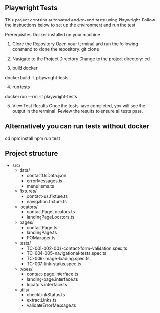 ## Playwright Tests

This project contains automated end-to-end tests using Playwright. Follow the instructions below to set up the environment and run the test

Prerequisites
Docker installed on your machine

1. Clone the Repository
   Open your terminal and run the following command to clone the repository:
   git clone <repository-url>

2. Navigate to the Project Directory
   Change to the project directory:
   cd <project-directory>

3. build docker

docker build -t playwright-tests .

4. run tests

docker run --rm -it playwright-tests

5. View Test Results
   Once the tests have completed, you will see the output in the terminal. Review the results to ensure all tests pass.

## Alternatively you can run tests without docker

cd <project-directory>
npm install
npm run test

## Project structure

- src/
  - data/
    - contactUsData.json
    - errorMessages.ts
    - menuItems.ts
  - fixtures/
    - contact-us.fixture.ts
    - navigation.fixture.ts
  - locators/
    - contactPageLocators.ts
    - landingPageLocators.ts
  - pages/
    - contactPage.ts
    - landingPage.ts
    - POManager.ts
  - tests/
    - TC-001-002-003-contact-form-validation.spec.ts
    - TC-004-005-navigational-tests.spec.ts
    - TC-006-image-loading.spec.ts
    - TC-007-link-status.spec.ts
  - types/
    - contact-page.interface.ts
    - landing-page.interface.ts
    - locators.interface.ts
  - utils/
    - checkLinkStatus.ts
    - extractLinks.ts
    - validateErrorMessage.ts
